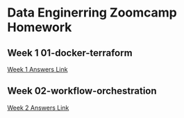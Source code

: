 # Data Enginerring Zoomcamp Homework

## Week 1 01-docker-terraform

[Week 1 Answers Link](./01-docker-terraform/homework_answers.md)

## Week 02-workflow-orchestration

[Week 2 Answers Link](./02-workflow-orchestration/homework_answers.md)


